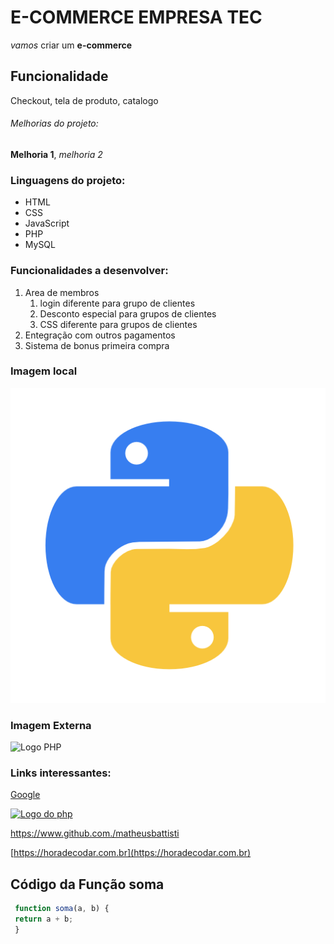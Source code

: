 # **E-COMMERCE EMPRESA** TEC

*vamos* criar um **e-commerce**

## Funcionalidade

Checkout, tela de produto, catalogo

###### Melhorias do projeto:

__Melhoria 1__, _melhoria 2_

### Linguagens do projeto:

* HTML
* CSS
* JavaScript
* PHP
* MySQL

### Funcionalidades a desenvolver:

1. Area de membros
    1. login diferente para grupo de clientes
    2. Desconto especial para grupos de clientes
    3. CSS diferente para grupos de clientes
2. Entegração com outros pagamentos
3. Sistema de bonus primeira compra

### Imagem local

![Logo do pyton](img/python_18894.png)

### Imagem Externa

![Logo PHP](https://upload.wikimedia.org/wikipedia/commons/2/27/PHP-logo.svg)

### Links interessantes:

[Google](https://www.google.com)

[![Logo do php](https://upload.wikimedia.org/wikipedia/commons/2/27/PHP-logo.svg)](https://horadecodar.com.br)

https://www.github.com./matheusbattisti

[https://horadecodar.com.br](https://horadecodar.com.br)

## Código da Função soma

```javascript
 function soma(a, b) {
 return a + b;
 }
```
 